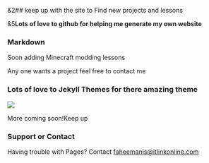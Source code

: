 &2## keep up with the site to Find new projects and lessons 




&5**Lots of love to github for helping me generate my own website**
### Markdown

Soon adding Minecraft modding lessons
    

Any one wants a project feel free to contact me

### Lots of love to Jekyll Themes for there amazing theme
<img src=Faheem-maker.github.io/images/Mod screenshot.jpg>

More coming soon!Keep up
### Support or Contact

Having trouble with Pages? Contact faheemanis@itlinkonline.com

